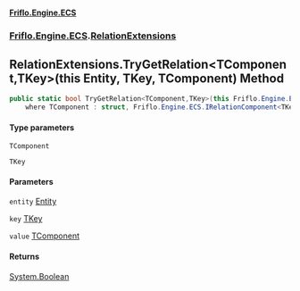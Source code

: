#### [Friflo.Engine.ECS](index.md 'index')
### [Friflo.Engine.ECS](Friflo.Engine.ECS.md 'Friflo.Engine.ECS').[RelationExtensions](RelationExtensions.md 'Friflo.Engine.ECS.RelationExtensions')

## RelationExtensions.TryGetRelation<TComponent,TKey>(this Entity, TKey, TComponent) Method

```csharp
public static bool TryGetRelation<TComponent,TKey>(this Friflo.Engine.ECS.Entity entity, TKey key, out TComponent value)
    where TComponent : struct, Friflo.Engine.ECS.IRelationComponent<TKey>, System.ValueType, System.ValueType;
```
#### Type parameters

<a name='Friflo.Engine.ECS.RelationExtensions.TryGetRelation_TComponent,TKey_(thisFriflo.Engine.ECS.Entity,TKey,TComponent).TComponent'></a>

`TComponent`

<a name='Friflo.Engine.ECS.RelationExtensions.TryGetRelation_TComponent,TKey_(thisFriflo.Engine.ECS.Entity,TKey,TComponent).TKey'></a>

`TKey`
#### Parameters

<a name='Friflo.Engine.ECS.RelationExtensions.TryGetRelation_TComponent,TKey_(thisFriflo.Engine.ECS.Entity,TKey,TComponent).entity'></a>

`entity` [Entity](Entity.md 'Friflo.Engine.ECS.Entity')

<a name='Friflo.Engine.ECS.RelationExtensions.TryGetRelation_TComponent,TKey_(thisFriflo.Engine.ECS.Entity,TKey,TComponent).key'></a>

`key` [TKey](RelationExtensions.TryGetRelation_TComponent,TKey_(thisEntity,TKey,TComponent).md#Friflo.Engine.ECS.RelationExtensions.TryGetRelation_TComponent,TKey_(thisFriflo.Engine.ECS.Entity,TKey,TComponent).TKey 'Friflo.Engine.ECS.RelationExtensions.TryGetRelation<TComponent,TKey>(this Friflo.Engine.ECS.Entity, TKey, TComponent).TKey')

<a name='Friflo.Engine.ECS.RelationExtensions.TryGetRelation_TComponent,TKey_(thisFriflo.Engine.ECS.Entity,TKey,TComponent).value'></a>

`value` [TComponent](RelationExtensions.TryGetRelation_TComponent,TKey_(thisEntity,TKey,TComponent).md#Friflo.Engine.ECS.RelationExtensions.TryGetRelation_TComponent,TKey_(thisFriflo.Engine.ECS.Entity,TKey,TComponent).TComponent 'Friflo.Engine.ECS.RelationExtensions.TryGetRelation<TComponent,TKey>(this Friflo.Engine.ECS.Entity, TKey, TComponent).TComponent')

#### Returns
[System.Boolean](https://docs.microsoft.com/en-us/dotnet/api/System.Boolean 'System.Boolean')